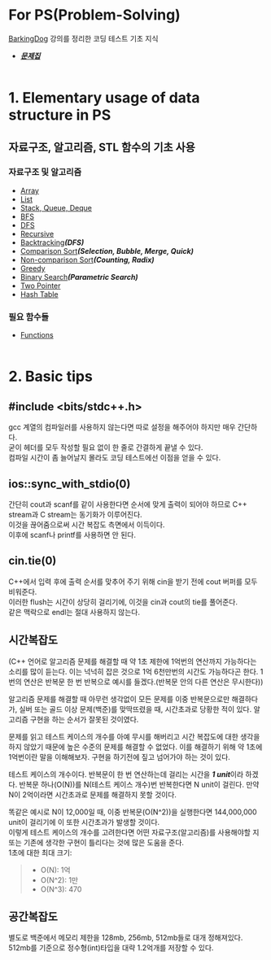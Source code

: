 # For PS(Problem-Solving)
[BarkingDog](https://github.com/encrypted-def) 강의를 정리한 코딩 테스트 기초 지식     
* [***문제집***](https://www.acmicpc.net/workbook/by/BaaaaaaaaaaarkingDog)<br><br>

# 1. Elementary usage of data structure in PS    
  ## 자료구조, 알고리즘, STL 함수의 기초 사용  
  ### 자료구조 및 알고리즘
  * [Array](https://github.com/whatsgoodg/Codes_for_tests/blob/main/usage/array.md)    
  * [List](https://github.com/whatsgoodg/Codes_for_tests/blob/main/usage/list.md)    
  * [Stack, Queue, Deque](https://github.com/whatsgoodg/Codes_for_tests/blob/main/usage/stack%2Cqueue%2Cdeque.md)    
  * [BFS](https://github.com/whatsgoodg/Codes_for_tests/blob/main/usage/bfs.md)   
  * [DFS](https://github.com/whatsgoodg/Codes_for_tests/blob/main/usage/dfs.md)    
  * [Recursive](https://github.com/whatsgoodg/Codes_for_tests/blob/main/usage/recursive.md)
  * [Backtracking](https://github.com/whatsgoodg/PS/blob/main/usage/backtracking.md)***(DFS)***
  * [Comparison Sort](https://github.com/whatsgoodg/PS/blob/main/usage/sort1.md)***(Selection, Bubble, Merge, Quick)***
  * [Non-comparison Sort](https://github.com/whatsgoodg/PS/blob/main/usage/sort2.md)***(Counting, Radix)***
  * [Greedy](https://github.com/whatsgoodg/PS/blob/main/usage/greedy.md)
  * [Binary Search](https://github.com/whatsgoodg/PS/blob/main/usage/BS.md)***(Parametric Search)***
  * [Two Pointer](https://github.com/whatsgoodg/PS/blob/main/usage/2pointer.md#two-pointer)
  * [Hash Table](https://github.com/whatsgoodg/PS/blob/main/usage/hashtable.md)
  ### 필요 함수들
  * [Functions]()
  <br><br>
  
# 2. Basic tips
## #include <bits/stdc++.h> 
 gcc 계열의 컴파일러를 사용하지 않는다면 따로 설정을 해주어야 하지만 매우 간단하다.      
 굳이 헤더를 모두 작성할 필요 없이 한 줄로 간결하게 끝낼 수 있다.     
 컴파일 시간이 좀 늘어날지 몰라도 코딩 테스트에선 이점을 얻을 수 있다.     
  
  ## ios::sync_with_stdio(0)
  간단히 cout과 scanf를 같이 사용한다면 순서에 맞게 출력이 되어야 하므로 C++ stream과 C stream는 동기화가 이루어진다.<br>
  이것을 끊어줌으로써 시간 복잡도 측면에서 이득이다.<br> 
  이후에 scanf나 printf를 사용하면 안 된다.<br>
  
  ## cin.tie(0)
  C++에서 입력 후에 출력 순서를 맞추어 주기 위해 cin을 받기 전에 cout 버퍼를 모두 비워준다.<br>
  이러한 flush는 시간이 상당히 걸리기에, 이것을 cin과 cout의 tie를 풀어준다.<br>
  같은 맥락으로 endl는 절대 사용하지 않는다.<br>
  
  ## 시간복잡도
  (C++ 언어로 알고리즘 문제를 해결할 때 약 1초 제한에 1억번의 연산까지 가능하다는 소리를 많이 듣는다. 이는 넉넉히 잡은 것으로 1억 6천만번의 시간도 가능하다곤 한다.
  1번의 연산은 반복문 한 번 반복으로 예시를 들겠다.(반복문 안의 다른 연산은 무시한다))    
      
  알고리즘 문제를 해결할 때 아무런 생각없이 모든 문제를 이중 반복문으로만 해결하다가, 실버 또는 골드 이상 문제(백준)를 맞딱뜨렸을 때, 시간초과로 당황한 적이 있다. 알고리즘 구현을     하는 순서가 잘못된 것이였다.       
           
  문제를 읽고 테스트 케이스의 개수를 아예 무시를 해버리고 시간 복잡도에 대한 생각을 하지 않았기 때문에 높은 수준의 문제를 해결할 수 없었다. 이를 해결하기 위해 약 1초에 1억번이란 말을 이해해보자. 구현을 하기전에 짚고 넘어가야 하는 것이 있다.
      
  테스트 케이스의 개수이다. 반복문이 한 번 연산하는데 걸리는 시간을 ***1 unit***이라 하겠다. 반복문 하나(O(N))를 N(테스트 케이스 개수)번 반복한다면 N unit이 걸린다. 만약 N이 2억이라면 시간초과로 문제를 해결하지 못할 것이다.        
            
  똑같은 예시로 N이 12,000일 때, 이중 반복문(O(N^2))을 실행한다면 144,000,000 unit이 걸리기에 이 또한 시간초과가 발생할 것이다.    
  이렇게 테스트 케이스의 개수를 고려한다면 어떤 자료구조(알고리즘)를 사용해야할 지 또는 기존에 생각한 구현이 틀리다는 것에 많은 도움을 준다.     
  1초에 대한 최대 크기:    
  > * O(N): 1억    
  > * O(N^2): 1만
  > * O(N^3): 470     
   
  ## 공간복잡도     
  별도로 백준에서 메모리 제한을 128mb, 256mb, 512mb들로 대개 정해져있다. 512mb를 기준으로 정수형(int)타입을 대략 1.2억개를 저장할 수 있다.<br><br>
